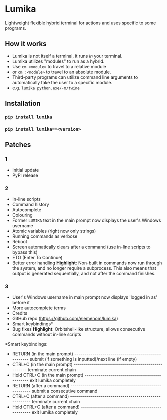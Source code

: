 # Lumika

Lightweight flexible hybrid terminal for actions and uses specific to some programs.

## How it works

- Lumika is not itself a terminal, it runs *in* your terminal.
- Lumika utilizes "modules" to run as a hybrid.
- Use `cm <module>` to travel to a relative module
- or `cm :<module>` to travel to an absolute module.
- Third-party programs can utilize command line arguments to automatically take the user to a specific module.
- e.g. `lumika python.exe/-m/twine`

## Installation

### `pip install lumika`
### `pip install lumika==<version>`

## Patches

### 1
- Initial update
- PyPI release

### 2
- In-line scripts
- Command history
- Autocomplete
- Colouring
- Former `LUMIKA` text in the main prompt now displays the user's Windows username
- Atomic variables (right now only strings)
- Running commands as verbose
- Reboot
- Screen automatically clears after a command (use in-line scripts to bypass this)
- ETO (Enter To Continue)
- Better error handling
**Highlight**: Non-built in commands now run through the system, and no longer require a subprocess. This also means that output is generated sequentially, and not after the command finishes.

### 3
- User's Windows username in main prompt now displays 'logged in as' before it
- More autocomplete terms
- Credits
- GitHub repo (https://github.com/elemenom/lumika)
- Smart keybindings*
- Bug fixes
**Highlight**: Orbitshell-like structure, allows consecutive commands without in-line scripts

*Smart keybindings:
- RETURN (in the main prompt) --------------------------------------------------- submit (if something is inputted)/next line (if empty)
- CTRL+C (in the main prompt) --------------------------------------------------- terminate current chain
- Hold CTRL+C (in the main prompt) ---------------------------------------------- exit lumika completely
- RETURN (after a command) ------------------------------------------------------ submit a consecutive command
- CTRL+C (after a command) ------------------------------------------------------ terminate current chain
- Hold CTRL+C (after a command) ------------------------------------------------- exit lumika completely